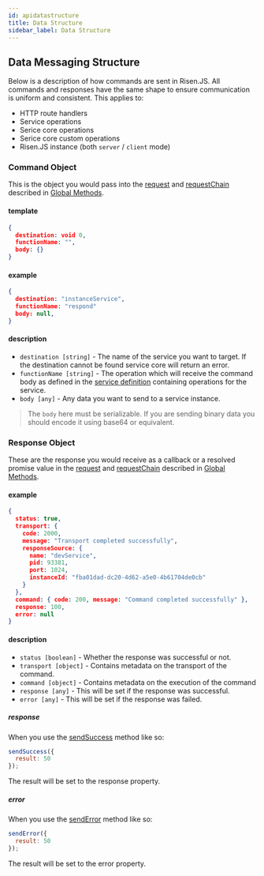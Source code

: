 ```yaml
---
id: apidatastructure
title: Data Structure
sidebar_label: Data Structure
---
```


## Data Messaging Structure

Below is a description of how commands are sent in Risen.JS. All commands and responses have the same shape to ensure communication is uniform and consistent. This applies to:

- HTTP route handlers
- Service operations
- Serice core operations
- Serice core custom operations
- Risen.JS instance (both `server` / `client` mode)

### Command Object

This is the object you would pass into the [request](apiglobalmethods.md#request) and [requestChain](apiglobalmethods.md#requestchain) described in [Global Methods](apiglobalmethods.md).

#### template

```json
{
  destination: void 0,
  functionName: "",
  body: {}
}
```

#### example

```json
{
  destination: "instanceService",
  functionName: "respond"
  body: null,
}
```

#### description

- `destination [string]` - The name of the service you want to target. If the destination cannot be found service core will return an error.
- `functionName [string]` - The operation which will receive the command body as defined in the [service definition](terminology.md#service-definition) containing operations for the service.
- `body [any]` - Any data you want to send to a service instance.

> The `body` here must be serializable. If you are sending binary data you should encode it using base64 or equivalent.

### Response Object

These are the response you would receive as a callback or a resolved promise value in the [request](apiglobalmethods.md#request) and [requestChain](apiglobalmethods.md#requestchain) described in [Global Methods](apiglobalmethods.md).

#### example

```json
{
  status: true,
  transport: {
    code: 2000,
    message: "Transport completed successfully",
    responseSource: {
      name: "devService",
      pid: 93381,
      port: 1024,
      instanceId: "fba01dad-dc20-4d62-a5e0-4b61704de0cb"
    }
  },
  command: { code: 200, message: "Command completed successfully" },
  response: 100,
  error: null
}
```

#### description

- `status [boolean]` - Whether the response was successful or not.
- `transport [object]` - Contains metadata on the transport of the command.
- `command [object]` - Contains metadata on the execution of the command
- `response [any]` - This will be set if the response was successful.
- `error [any]` - This will be set if the response was failed.

##### response

When you use the [sendSuccess](apiglobalmethods.md#sendsuccess) method like so:

```jsx
sendSuccess({
  result: 50
});
```

The result will be set to the response property.

##### error

When you use the [sendError](apiglobalmethods.md#senderror) method like so:

```jsx
sendError({
  result: 50
});
```

The result will be set to the error property.
